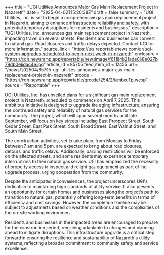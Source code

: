 +++
title = "UGI Utilities Announces Major Gas Main Replacement Project in Nazareth"
date = "2025-04-02T15:20:38Z"
draft = false
summary = "UGI Utilities, Inc. is set to begin a comprehensive gas main replacement project in Nazareth, aiming to enhance infrastructure reliability and safety, with potential temporary disruptions for residents and businesses."
description = "UGI Utilities, Inc. announces gas main replacement project in Nazareth, impacting travel on several streets. Residents and businesses can convert to natural gas. Road closures and traffic delays expected. Contact UGI for more information."
source_link = "https://ugi.reportablenews.com/pr/ugi-system-upgrades-scheduled-to-begin-next-week-in-nazareth"
enclosure = "https://cdn.newsramp.app/reportable/newsimage/f61184b21ade068e027b79db0e9dac4e.jpg"
article_id = 85705
feed_item_id = 12455
url = "/news/202504/85705-ugi-utilities-announces-major-gas-main-replacement-project-in-nazareth"
qrcode = "https://cdn.newsramp.app/reportable/qrcode/254/2/lambxuTp.webp"
source = "Reportable"
+++

<p>UGI Utilities, Inc. has unveiled plans for a significant gas main replacement project in Nazareth, scheduled to commence on April 7, 2025. This ambitious initiative is designed to upgrade the aging infrastructure, ensuring the continued safety and reliability of natural gas services for the community. The project, which will span several months until late September, will focus on key streets including East Prospect Street, South Cedar Street, East Park Street, South Broad Street, East Walnut Street, and South Main Street.</p><p>The construction activities, set to take place from Monday to Friday between 7 am and 5 pm, are expected to bring about road closures, detours, and traffic delays. Additionally, parking restrictions will be enforced on the affected streets, and some residents may experience temporary interruptions to their natural gas service. UGI has emphasized the necessity of property access to inspect and relight gas equipment as part of the upgrade process, urging cooperation from the community.</p><p>Despite the anticipated inconveniences, the project underscores UGI's dedication to maintaining high standards of utility service. It also presents an opportunity for certain homes and businesses along the project's path to transition to natural gas, potentially offering long-term benefits in terms of efficiency and cost savings. However, the completion timeline may be subject to adjustments based on weather conditions and the complexities of the on-site working environment.</p><p>Residents and businesses in the impacted areas are encouraged to prepare for the construction period, remaining adaptable to changes and planning ahead to mitigate disruptions. This infrastructure upgrade is a critical step forward in ensuring the resilience and sustainability of Nazareth's utility systems, reflecting a broader commitment to community safety and service excellence.</p>